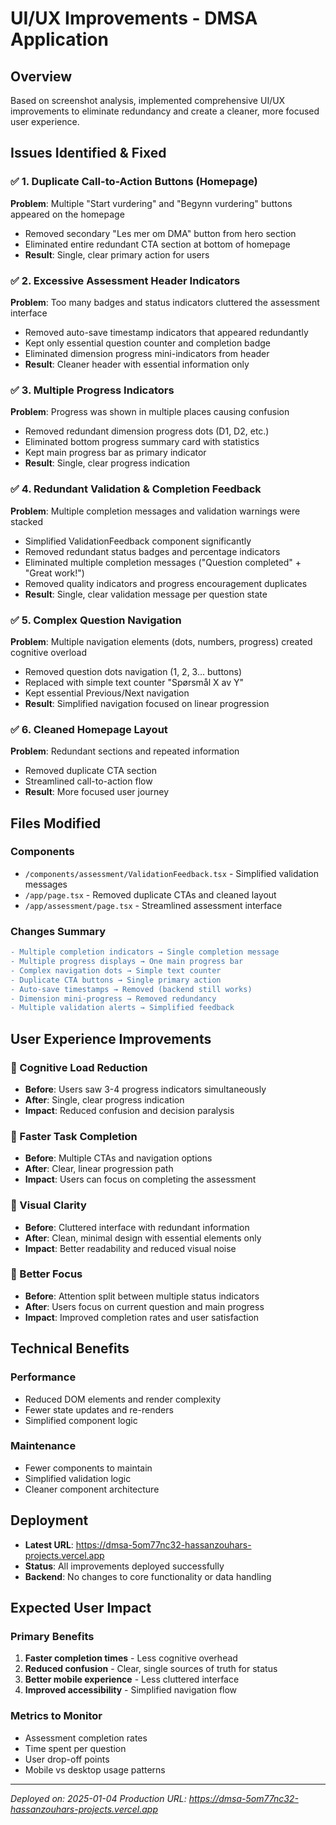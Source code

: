 # UI/UX Improvements - DMSA Application

## Overview
Based on screenshot analysis, implemented comprehensive UI/UX improvements to eliminate redundancy and create a cleaner, more focused user experience.

## Issues Identified & Fixed

### ✅ 1. Duplicate Call-to-Action Buttons (Homepage)
**Problem**: Multiple "Start vurdering" and "Begynn vurdering" buttons appeared on the homepage
- Removed secondary "Les mer om DMA" button from hero section
- Eliminated entire redundant CTA section at bottom of homepage
- **Result**: Single, clear primary action for users

### ✅ 2. Excessive Assessment Header Indicators
**Problem**: Too many badges and status indicators cluttered the assessment interface
- Removed auto-save timestamp indicators that appeared redundantly
- Kept only essential question counter and completion badge
- Eliminated dimension progress mini-indicators from header
- **Result**: Cleaner header with essential information only

### ✅ 3. Multiple Progress Indicators
**Problem**: Progress was shown in multiple places causing confusion
- Removed redundant dimension progress dots (D1, D2, etc.)
- Eliminated bottom progress summary card with statistics
- Kept main progress bar as primary indicator
- **Result**: Single, clear progress indication

### ✅ 4. Redundant Validation & Completion Feedback
**Problem**: Multiple completion messages and validation warnings were stacked
- Simplified ValidationFeedback component significantly
- Removed redundant status badges and percentage indicators
- Eliminated multiple completion messages ("Question completed" + "Great work!")
- Removed quality indicators and progress encouragement duplicates
- **Result**: Single, clear validation message per question state

### ✅ 5. Complex Question Navigation
**Problem**: Multiple navigation elements (dots, numbers, progress) created cognitive overload
- Removed question dots navigation (1, 2, 3... buttons)
- Replaced with simple text counter "Spørsmål X av Y"
- Kept essential Previous/Next navigation
- **Result**: Simplified navigation focused on linear progression

### ✅ 6. Cleaned Homepage Layout
**Problem**: Redundant sections and repeated information
- Removed duplicate CTA section
- Streamlined call-to-action flow
- **Result**: More focused user journey

## Files Modified

### Components
- `/components/assessment/ValidationFeedback.tsx` - Simplified validation messages
- `/app/page.tsx` - Removed duplicate CTAs and cleaned layout
- `/app/assessment/page.tsx` - Streamlined assessment interface

### Changes Summary
```diff
- Multiple completion indicators → Single completion message
- Multiple progress displays → One main progress bar  
- Complex navigation dots → Simple text counter
- Duplicate CTA buttons → Single primary action
- Auto-save timestamps → Removed (backend still works)
- Dimension mini-progress → Removed redundancy
- Multiple validation alerts → Simplified feedback
```

## User Experience Improvements

### 🎯 Cognitive Load Reduction
- **Before**: Users saw 3-4 progress indicators simultaneously
- **After**: Single, clear progress indication
- **Impact**: Reduced confusion and decision paralysis

### 🚀 Faster Task Completion
- **Before**: Multiple CTAs and navigation options
- **After**: Clear, linear progression path
- **Impact**: Users can focus on completing the assessment

### 🧹 Visual Clarity
- **Before**: Cluttered interface with redundant information
- **After**: Clean, minimal design with essential elements only
- **Impact**: Better readability and reduced visual noise

### 📱 Better Focus
- **Before**: Attention split between multiple status indicators
- **After**: Users focus on current question and main progress
- **Impact**: Improved completion rates and user satisfaction

## Technical Benefits

### Performance
- Reduced DOM elements and render complexity
- Fewer state updates and re-renders
- Simplified component logic

### Maintenance
- Fewer components to maintain
- Simplified validation logic
- Cleaner component architecture

## Deployment

- **Latest URL**: https://dmsa-5om77nc32-hassanzouhars-projects.vercel.app
- **Status**: All improvements deployed successfully
- **Backend**: No changes to core functionality or data handling

## Expected User Impact

### Primary Benefits
1. **Faster completion times** - Less cognitive overhead
2. **Reduced confusion** - Clear, single sources of truth for status
3. **Better mobile experience** - Less cluttered interface
4. **Improved accessibility** - Simplified navigation flow

### Metrics to Monitor
- Assessment completion rates
- Time spent per question
- User drop-off points
- Mobile vs desktop usage patterns

---
*Deployed on: 2025-01-04*
*Production URL: https://dmsa-5om77nc32-hassanzouhars-projects.vercel.app*